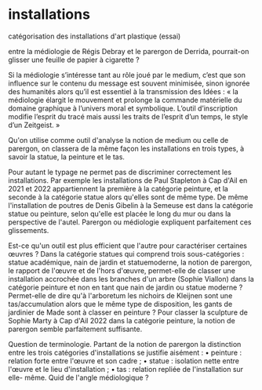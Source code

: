 # installations
catégorisation des installations d'art plastique (essai)




entre la médiologie de Régis Debray et le parergon de Derrida, pourrait-on glisser une feuille de papier à cigarette ? 

Si la médiologie s’intéresse tant au rôle joué par le medium, c’est que son influence sur le contenu du message est souvent minimisée, sinon ignorée des humanités alors qu’il est essentiel à la transmission des Idées : « la médiologie élargit le mouvement et prolonge la commande matérielle du domaine graphique à l’univers moral et symbolique. L’outil d’inscription modifie l’esprit du tracé mais aussi les traits de l’esprit d’un temps, le style d’un Zeitgeist. » 

Qu'on utilise comme outil d'analyse la notion de medium ou celle de parergon, on classera de la même façon les installations en trois types, à savoir la statue, la peinture et le tas. 

Pour autant le typage ne permet pas de
discriminer correctement les installations. Par
exemple les installations de Paul Stapleton à Cap
d'Ail en 2021 et 2022 appartiennent la première à
la catégorie peinture, et la seconde à la catégorie
statue alors qu'elles sont de même type. De même l'installation de poutres de Denis Gibelin à la Semeuse est dans la catégorie statue ou peinture, selon qu'elle est placée le long du mur ou dans la perspective de l'autel.
Parergon ou médiologie expliquent parfaitement ces glissements. 

Est-ce qu'un outil est plus efficient que l'autre pour caractériser certaines œuvres ? Dans la catégorie statues qui comprend trois sous-catégories :
statue académique, nain de jardin et statuemoderne, la notion de parergon, le rapport de l'œuvre et de l'hors d'œuvre, permet-elle de classer une installation accrochée dans les branches d'un arbre (Sophie Viallon) dans la catégorie peinture
et non en tant que nain de jardin ou statue
moderne ?
Permet-elle de dire qu'à l'arboretum les nichoirs de
Kleijnen sont une tas/accumulation alors que le
même type de disposition, les gants de jardinier de
Made sont à classer en peinture ?
Pour classer la sculpture de Sophie Marty à Cap
d'Ail 2022 dans la catégorie peinture, la notion de
parergon semble parfaitement suffisante. 

Question de terminologie. Partant de la notion de
parergon la distinction entre les trois catégories
d'installations se justifie aisément :
• peinture : relation forte entre l'œuvre et son cadre
;
• statue : isolation nette entre l'œuvre et le lieu
d'installation ;
• tas : relation repliée de l'installation sur elle-
même.
Quid de l'angle médiologique ?
